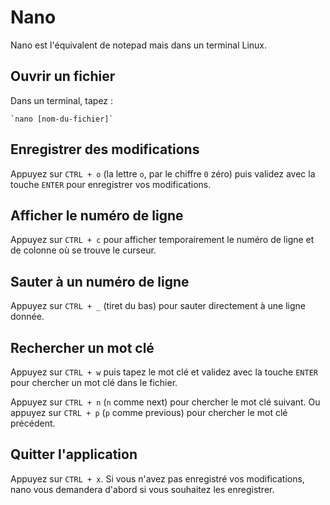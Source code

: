 # Nano

Nano est l'équivalent de notepad mais dans un terminal Linux.

## Ouvrir un fichier

Dans un terminal, tapez :

    `nano [nom-du-fichier]`

## Enregistrer des modifications

Appuyez sur `CTRL + o` (la lettre `o`, par le chiffre `0` zéro) puis validez avec la touche `ENTER` pour enregistrer vos modifications.

## Afficher le numéro de ligne

Appuyez sur `CTRL + c` pour afficher temporairement le numéro de ligne et de colonne où se trouve le curseur.

## Sauter à un numéro de ligne

Appuyez sur `CTRL + _` (tiret du bas) pour sauter directement à une ligne donnée.

## Rechercher un mot clé

Appuyez sur `CTRL + w` puis tapez le mot clé et validez avec la touche `ENTER` pour chercher un mot clé dans le fichier.

Appuyez sur `CTRL + n` (`n` comme next) pour chercher le mot clé suivant.
Ou appuyez sur `CTRL + p` (`p` comme previous) pour chercher le mot clé précédent.

## Quitter l'application

Appuyez sur `CTRL + x`.
Si vous n'avez pas enregistré vos modifications, nano vous demandera d'abord si vous souhaitez les enregistrer.

